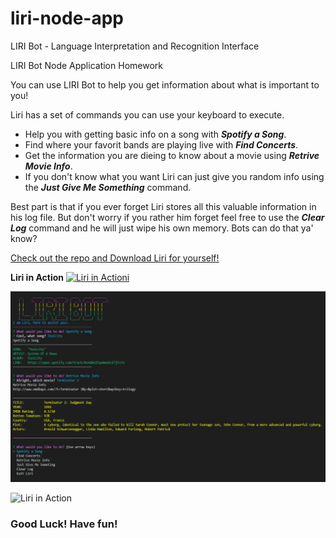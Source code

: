 # liri-node-app
LIRI Bot - Language Interpretation and Recognition Interface

LIRI Bot Node Application Homework 

You can use LIRI Bot to help you get information about what is important to you!

Liri has a set of commands you can use your keyboard to execute. 

* Help you with getting basic info on a song with ___Spotify a Song___.
* Find where your favorit bands are playing live with ___Find Concerts___.
* Get the information you are dieing to know about a movie using ___Retrive Movie Info___.
* If you don't know what you want Liri can just give you random info using the ___Just Give Me Something___ command. 

Best part is that if you ever forget Liri stores all this valuable information in his log file. But don't worry if you rather him forget feel free to use the ___Clear Log___ command and he will just wipe his own memory. Bots can do that ya' know?

[Check out the repo and Download Liri for yourself!](https://github.com/Jack87/liri-node-app)

**Liri in Action**
[![Liri in Actioni](http://img.youtube.com/vi/Tb2ksVboIf8/0.jpg)](https://youtu.be/Tb2ksVboIf8 "Go Liri Go!")
<!-- <video width="854" height="480" controls>
  <source src="https://raw.githubusercontent.com/Jack87/liri-node-app/master/LIRI_in_Action_Video.webm" type="video/webm">
</video> -->

![screenshot](https://raw.githubusercontent.com/Jack87/liri-node-app/master/LIRI_in_Action_ScreenShot.PNG)

![Liri in Action](https://raw.githubusercontent.com/Jack87/liri-node-app/master/LIRI_in_Action_GIF.gif)

### Good Luck! Have fun!